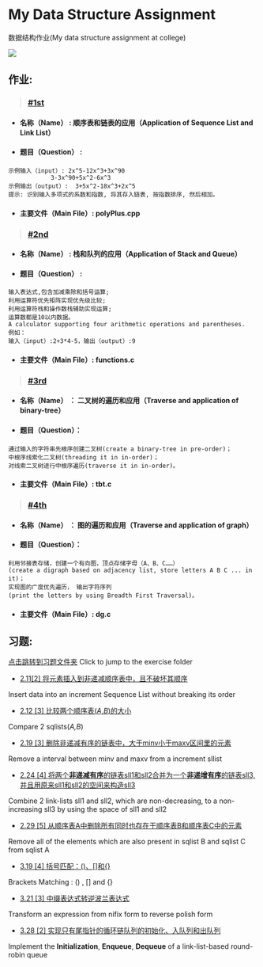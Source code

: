 # My Data Structure Assignment
数据结构作业(My data structure assignment at college)

[![](https://img.shields.io/badge/%E4%B8%8A%E6%9C%BA%E6%8A%A5%E5%91%8A%E4%B8%8B%E8%BD%BD-%E5%9B%BE%E7%9A%84%E9%81%8D%E5%8E%86%E5%92%8C%E5%BA%94%E7%94%A8-blue.svg?style=for-the-badge)](https://github.com/joenahm/MyDataStructureAssignment/raw/master/4th/4th.zip)
## 作业:
> ### [#1st](1st)
- #### 名称（Name） 		: 顺序表和链表的应用（Application of Sequence List and Link List）
- #### 题目（Question）		: 
```
示例输入（input）: 2x^5-12x^3+3x^90
          	3-3x^90+5x^2-6x^3
示例输出（output）:  3+5x^2-18x^3+2x^5
提示: 识别输入多项式的系数和指数, 将其存入链表, 按指数排序, 然后相加。
```

- #### 主要文件（Main File）: polyPlus.cpp

> ### [#2nd](2nd)
- #### 名称（Name）		: 栈和队列的应用（Application of Stack and Queue）
- #### 题目（Question）	: 
```
输入表达式,包含加减乘除和括号运算;
利用运算符优先矩阵实现优先级比较;
利用运算符栈和操作数栈辅助实现运算;
运算数都是10以内数据。
A calculator supporting four arithmetic operations and parentheses.
例如：
输入（input）:2+3*4-5，输出（output）:9
```
- #### 主要文件（Main File）: functions.c

> ### [#3rd](3rd)
- #### 名称（Name）		： 二叉树的遍历和应用（Traverse and application of binary-tree）
- #### 题目（Question）： 
```
通过输入的字符串先根序创建二叉树(create a binary-tree in pre-order)；
中根序线索化二叉树(threading it in in-order)；
对线索二叉树进行中根序遍历(traverse it in in-order)。
```
- #### 主要文件（Main File）: tbt.c

> ### [#4th](4th)
- #### 名称（Name）		： 图的遍历和应用（Traverse and application of graph）
- #### 题目（Question）： 
```
利用邻接表存储，创建一个有向图，顶点存储字母（A、B、C……）
(create a digraph based on adjacency list, store letters A B C ... in it)；
实现图的广度优先遍历， 输出字符序列
(print the letters by using Breadth First Traversal)。
```
- #### 主要文件（Main File）: dg.c

## 习题:
[点击跳转到习题文件夹](exercise) Click to jump to the exercise folder

- [2.11[2] 将元素插入到非递减顺序表中，且不破坏其顺序](exercise/2.11.2)

Insert data into an increment Sequence List without breaking its order

- [2.12 [3] 比较两个顺序表(*A,B*)的大小](exercise/2.12.3)

Compare 2 sqlists(*A,B*)

- [2.19 [3] 删除非递减有序的链表中，大于minv小于maxv区间里的元素](exercise/2.19.3)

Remove a interval between minv and maxv from a increment sllist

- [2.24 [4] 将两个**非递减有序**的链表sll1和sll2合并为一个**非递增有序**的链表sll3, 并且用原来sll1和sll2的空间来构造sll3](exercise/2.24.4)

Combine 2 link-lists sll1 and sll2, which are non-decreasing, to a non-increasing sll3 by using the space of sll1 and sll2

- [2.29 [5] 从顺序表A中删除所有同时也存在于顺序表B和顺序表C中的元素](exercise/2.29.5)

Remove all of the elements which are also present in sqlist B and sqlist C from sqlist A

- [3.19 [4] 括号匹配：()、[]和{}](exercise/3.19.4)

Brackets Matching : () , [] and {}

- [3.21 [3] 中缀表达式转逆波兰表达式](exercise/3.21.3)

Transform an expression from nifix form to reverse polish form 

- [3.28 [2] 实现只有尾指针的循环链队列的初始化、入队列和出队列](exercise/3.28.2)

Implement the **Initialization**, **Enqueue**, **Dequeue** of a link-list-based round-robin queue
